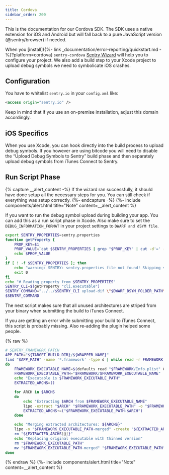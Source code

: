 ```yaml
---
title: Cordova
sidebar_order: 200
---
```


This is the documentation for our Cordova SDK. The SDK uses a native extension for iOS and Android but will fall back to a pure JavaScript version (@sentry/browser) if needed.

When you [install]({%- link _documentation/error-reporting/quickstart.md -%}?platform=cordova) `sentry-cordova` 
[Sentry Wizard](https://github.com/getsentry/sentry-wizard) will help you to configure your project. We also add a build step to your Xcode project to upload debug symbols we need to symbolicate iOS crashes.

## Configuration

You have to whitelist `sentry.io` in your `config.xml` like:

```xml
<access origin="sentry.io" />
```

Keep in mind that if you use an on-premise installation, adjust this domain accordingly.

## iOS Specifics

When you use Xcode, you can hook directly into the build process to upload debug symbols. If you however are using bitcode you will need to disable the “Upload Debug Symbols to Sentry” build phase and then separately upload debug symbols from iTunes Connect to Sentry.

## Run Script Phase

{% capture __alert_content -%}
If the wizard ran successfully, it should have done setup all the necessary steps for you. You can still check if everything was setup correctly.
{%- endcapture -%}
{%- include components/alert.html
  title="Note"
  content=__alert_content
%}

If you want to run the debug symbol upload during building your app. You can add this as a run script phase in Xcode. Also make sure to set the `DEBUG_INFORMATION_FORMAT` in your project settings to `DWARF and dSYM file`.

```bash
export SENTRY_PROPERTIES=sentry.properties
function getProperty {
    PROP_KEY=$1
    PROP_VALUE=`cat $SENTRY_PROPERTIES | grep "$PROP_KEY" | cut -d'=' -f2`
    echo $PROP_VALUE
}
if [ ! -f $SENTRY_PROPERTIES ]; then
    echo "warning: SENTRY: sentry.properties file not found! Skipping symbol upload."
    exit 0
fi
echo "# Reading property from $SENTRY_PROPERTIES"
SENTRY_CLI=$(getProperty "cli.executable")
SENTRY_COMMAND="../../$SENTRY_CLI upload-dif \"$DWARF_DSYM_FOLDER_PATH\""
$SENTRY_COMMAND
```

The next script makes sure that all unused architectures are striped from your binary when submitting the build to iTunes Connect.

If you are getting an error while submitting your build to iTunes Connect, this script is probably missing. Also re-adding the plugin helped some people.

{% raw %}
```bash
# SENTRY_FRAMEWORK_PATCH
APP_PATH="${TARGET_BUILD_DIR}/${WRAPPER_NAME}"
find "$APP_PATH" -name '*.framework' -type d | while read -r FRAMEWORK
do
    FRAMEWORK_EXECUTABLE_NAME=$(defaults read "$FRAMEWORK/Info.plist" CFBundleExecutable)
    FRAMEWORK_EXECUTABLE_PATH="$FRAMEWORK/$FRAMEWORK_EXECUTABLE_NAME"
    echo "Executable is $FRAMEWORK_EXECUTABLE_PATH"
    EXTRACTED_ARCHS=()

    for ARCH in $ARCHS
    do
        echo "Extracting $ARCH from $FRAMEWORK_EXECUTABLE_NAME"
        lipo -extract "$ARCH" "$FRAMEWORK_EXECUTABLE_PATH" -o "$FRAMEWORK_EXECUTABLE_PATH-$ARCH"
        EXTRACTED_ARCHS+=("$FRAMEWORK_EXECUTABLE_PATH-$ARCH")
    done

    echo "Merging extracted architectures: ${ARCHS}"
    lipo -o "$FRAMEWORK_EXECUTABLE_PATH-merged" -create "${EXTRACTED_ARCHS[@]}"
    rm "${EXTRACTED_ARCHS[@]}"
    echo "Replacing original executable with thinned version"
    rm "$FRAMEWORK_EXECUTABLE_PATH"
    mv "$FRAMEWORK_EXECUTABLE_PATH-merged" "$FRAMEWORK_EXECUTABLE_PATH"
done
```
{% endraw %}
{%- include components/alert.html
  title="Note"
  content=__alert_content
%}
